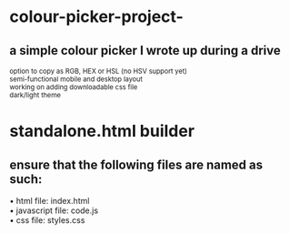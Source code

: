 # colour-picker-project-
## a simple colour picker I wrote up during a drive
<sub> option to copy as RGB, HEX or HSL (no HSV support yet) </sub> \
<sub> semi-functional mobile and desktop layout </sub> \
<sub> working on adding downloadable css file </sub> \
<sub> dark/light theme </sub>  
  
# standalone.html builder  
## ensure that the following files are named as such:  
  
• html file: index.html  
• javascript file: code.js  
• css file: styles.css  